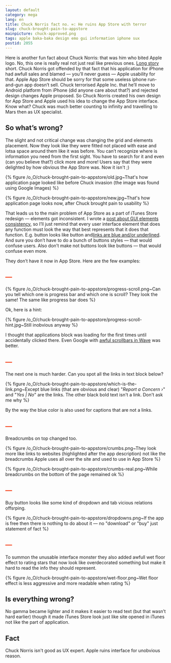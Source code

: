 ```yaml
---
layout: default
category: mega
lang: en
title: Chuck Norris fact no. ∞: He ruins App Store with terror
slug: chuck-brought-pain-to-appstore
mainpicture: chuck-approved.png
tags: apple baka-baka design emo gui information iphone sux 
postid: 2055
---
```



Here is another fun fact about Chuck Norris: that was him who bited Apple logo. No, this one is really real not just real like previous ones. [Long story](http://osxreality.com/2009/12/12/chuck-norris-approves-of-new-app-store-layout/) short. Chuck Norris got offended by that fact that his application for iPhone had awfull sales and blamed — you’ll never guess — Apple usability for that. Apple App Store should be sorry for that some useless iphone run-and-gun app doesn’t sell. Chuck terrorised Apple Inc. that he’ll move to Android platform from iPhone (did anyone care about that?) and rejected design changes Apple proposed. So Chuck Norris created his own design for App Store and Apple used his idea to change the App Store interface. Know what? Chuck was much better counting to infinity and travelling to Mars then as UX specialist.<!--more-->


## So what’s wrong?

The slight and not critical change was changing the grid and elements placement. Now they look like they were fitted not placed with ease and lotsa space around them like it was before. You can’t recognize where is information you need from the first sight. You have to search for it and even (can you believe that?) click more and more! Users say that they were delighted by how obvious the App Store was. Now it isn't ;)



{% figure /o_O/chuck-brought-pain-to-appstore/old.jpg~That's how application page looked like before Chuck invasion (the image was found using Google Images) %}





{% figure /o_O/chuck-brought-pain-to-appstore/new.jpg~That's how application page looks now, after Chuck brought pain to usability %}



That leads us to the main problem of App Store as a part of iTunes Store redesign — elements got inconsistent. I wrote a [post about GUI elements consistency](/mega/gui-elements-affordance/), so I’ll just remind that every user interface element that does any function must look the way that best represents that it does that function. E.g. button looks like button and[links are blue and/or underlined](/mega/visible-links/). And sure you don’t have to do a bunch of buttons styles — that would confuse users. Also don’t make not buttons look like buttons — that would confuse even more.

They don’t have it now in App Store. Here are the few examples:
<h2 style="color: #f53b12;">—</h2>


{% figure /o_O/chuck-brought-pain-to-appstore/progress-scroll.png~Can you tell which one is progress bar and which one is scroll? They look the same! The same like progress bar does %}



Ok, here is a hint:



{% figure /o_O/chuck-brought-pain-to-appstore/progress-scroll-hint.jpg~Still inobvious anyway %}



I thought that applications block was loading for the first times until accidentally clicked there. Even Google with [awful scrollbars in Wave](/mega/gui-fails-of-google-waves/) was better.
<h2 style="color: #f53b12;">—</h2>
The next one is much harder. Can you spot all the links in text block below?



{% figure /o_O/chuck-brought-pain-to-appstore/which-is-the-link.png~Except blue links (that are obvious and clear) "<i>Report a Concern ›</i>" and "<i>Yes | No</i>" are the links. The other black bold text isn't a link. Don't ask me why %}



By the way the blue color is also used for captions that are not a links.
<h2 style="color: #f53b12;">—</h2>
Breadcrumbs on top changed too.



{% figure /o_O/chuck-brought-pain-to-appstore/crumbs.png~They look more like links to websites (highlighted after the app description) not like the breadcrumbs Apple uses all over the site and used to use in App Store %}





{% figure /o_O/chuck-brought-pain-to-appstore/crumbs-real.png~While breadcrumbs on the bottom of the page remained ok %}



<h2 style="color: #f53b12;">—</h2>
Buy button looks like some kind of dropdown and tab vicious relations offsrping. 



{% figure /o_O/chuck-brought-pain-to-appstore/dropdowns.png~If the app is free then there is nothing to do about it — no "download" or "buy" just statement of fact %}



<h2 style="color: #f53b12;">—</h2>
To summon the unusable interface monster they also added awfull wet floor effect to rating stars that now look like overdecorated something but make it hard to read the info they should represent.



{% figure /o_O/chuck-brought-pain-to-appstore/wet-floor.png~Wet floor effect is less aggressive and more readable when rating %}





## Is everything wrong?

No gamma became lighter and it makes it easier to read text (but that wasn’t hard earlier) though it made iTunes Store look just like site opened in iTunes not like the part of application.


## Fact

Chuck Norris isn't good as UX expert. Apple ruins interface for unobvious reason.